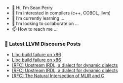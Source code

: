 - 👋 Hi, I’m Sean Perry
- 👀 I’m interested in compilers (c++, COBOL, llvm)
- 🌱 I’m currently learning ...
- 💞️ I’m looking to collaborate on ...
- 📫 How to reach me ...

<!---
s66perry/s66perry is a ✨ special ✨ repository because its `README.md` (this file) appears on your GitHub profile.
You can click the Preview link to take a look at your changes.
--->
### 📕 Latest LLVM Discourse Posts

<!-- DISCOURSE-LLVM:START -->
- [Libc build failure on x86](https://discourse.llvm.org/t/libc-build-failure-on-x86/68732#post_6)
- [Libc build failure on x86](https://discourse.llvm.org/t/libc-build-failure-on-x86/68732#post_5)
- [[RFC] Upstream IRDL, a dialect for dynamic dialects](https://discourse.llvm.org/t/rfc-upstream-irdl-a-dialect-for-dynamic-dialects/68718#post_7)
- [[RFC] Upstream IRDL, a dialect for dynamic dialects](https://discourse.llvm.org/t/rfc-upstream-irdl-a-dialect-for-dynamic-dialects/68718#post_6)
- [[RFC] The Natural Intersection of MLIR and C](https://discourse.llvm.org/t/rfc-the-natural-intersection-of-mlir-and-c/68708#post_5)
<!-- DISCOURSE-LLVM:END -->
